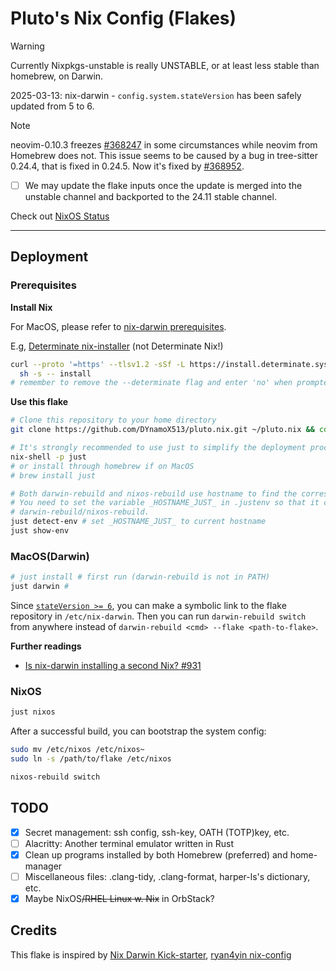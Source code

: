 # Pluto's Nix Config (Flakes)

> [!WARNING]
> Currently Nixpkgs-unstable is really UNSTABLE, or at least less stable than homebrew, on Darwin.
>
> 2025-03-13: nix-darwin - `config.system.stateVersion` has been safely updated from 5 to 6.

> [!NOTE]
> neovim-0.10.3 freezes [#368247](https://github.com/NixOS/nixpkgs/issues/368247) in some
> circumstances while neovim from Homebrew does not.
> This issue seems to be caused by a bug in tree-sitter 0.24.4, that is fixed in 0.24.5.
> Now it's fixed by [#368952](https://github.com/NixOS/nixpkgs/pull/368952).
> - [ ] We may update the flake inputs once the update is merged into the unstable channel
> and backported to the 24.11 stable channel.
>
> Check out [NixOS Status](https://status.nixos.org)

---

## Deployment

### Prerequisites

**Install Nix**

For MacOS, please refer to [nix-darwin prerequisites](https://github.com/LnL7/nix-darwin#prerequisites).

E.g, [Determinate nix-installer](https://github.com/DeterminateSystems/nix-installer) (not Determinate Nix!)
```bash
curl --proto '=https' --tlsv1.2 -sSf -L https://install.determinate.systems/nix | \
  sh -s -- install
# remember to remove the --determinate flag and enter 'no' when prompted  to use vanilla upstream Nix
```

**Use this flake**

```bash
# Clone this repository to your home directory
git clone https://github.com/DYnamoX513/pluto.nix.git ~/pluto.nix && cd ~/pluto.nix

# It's strongly recommended to use just to simplify the deployment process
nix-shell -p just
# or install through homebrew if on MacOS
# brew install just

# Both darwin-rebuild and nixos-rebuild use hostname to find the corresponding output by default.
# You need to set the variable _HOSTNAME_JUST_ in .justenv so that it can be picked up by just and passed to
# darwin-rebuild/nixos-rebuild.
just detect-env # set _HOSTNAME_JUST_ to current hostname
just show-env
```

### MacOS(Darwin)

```bash
# just install # first run (darwin-rebuild is not in PATH)
just darwin #
```

Since [`stateVersion >= 6`](https://daiderd.com/nix-darwin/manual/index.html#opt-environment.darwinConfig),
you can make a symbolic link to the flake repository in `/etc/nix-darwin`. Then you can run
`darwin-rebuild switch` from anywhere instead of `darwin-rebuild <cmd> --flake <path-to-flake>`.

**Further readings**

- [Is nix-darwin installing a second Nix? #931](https://github.com/LnL7/nix-darwin/issues/931)

### NixOS

```bash
just nixos
```

After a successful build, you can bootstrap the system config:

```bash
sudo mv /etc/nixos /etc/nixos~
sudo ln -s /path/to/flake /etc/nixos

nixos-rebuild switch
```

## TODO

- [x] Secret management: ssh config, ssh-key, OATH (TOTP)key, etc.
- [ ] Alacritty: Another terminal emulator written in Rust
- [x] Clean up programs installed by both Homebrew (preferred) and home-manager
- [ ] Miscellaneous files: .clang-tidy, .clang-format, harper-ls's dictionary, etc.
- [x] Maybe NixOS~~/RHEL Linux w. Nix~~ in OrbStack?

## Credits

This flake is inspired by [Nix Darwin Kick-starter](https://github.com/ryan4yin/nix-darwin-kickstarter),
[ryan4yin nix-config](https://github.com/ryan4yin/nix-config)

